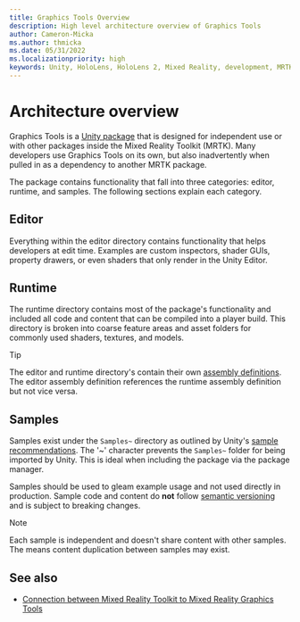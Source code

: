 ```yaml
---
title: Graphics Tools Overview
description: High level architecture overview of Graphics Tools
author: Cameron-Micka
ms.author: thmicka
ms.date: 05/31/2022
ms.localizationpriority: high
keywords: Unity, HoloLens, HoloLens 2, Mixed Reality, development, MRTK, Graphics Tools, MRGT, MR Graphics Tools
---
```


# Architecture overview

Graphics Tools is a [Unity package](https://docs.unity3d.com/Manual/PackagesList.html) that is designed for independent use or with other packages inside the Mixed Reality Toolkit (MRTK). Many developers use Graphics Tools on its own, but also inadvertently when pulled in as a dependency to another MRTK package.

The package contains functionality that fall into three categories: editor, runtime, and samples. The following sections explain each category.

## Editor

Everything within the editor directory contains functionality that helps developers at edit time. Examples are custom inspectors, shader GUIs, property drawers, or even shaders that only render in the Unity Editor.

## Runtime

The runtime directory contains most of the package's functionality and included all code and content that can be compiled into a player build. This directory is broken into coarse feature areas and asset folders for commonly used shaders, textures, and models.  

> [!TIP]
> The editor and runtime directory's contain their own [assembly definitions](https://docs.unity3d.com/Manual/ScriptCompilationAssemblyDefinitionFiles.html). The editor assembly definition references the runtime assembly definition but not vice versa.

## Samples

Samples exist under the `Samples~` directory as outlined by Unity's [sample recommendations](https://docs.unity3d.com/Manual/cus-samples.html). The '~' character prevents the `Samples~` folder for being imported by Unity. This is ideal when including the package via the package manager.

Samples should be used to gleam example usage and not used directly in production. Sample code and content do **not** follow [semantic versioning](https://semver.org/) and is subject to breaking changes.

> [!NOTE]
> Each sample is independent and doesn't share content with other samples. The means content duplication between samples may exist.

## See also

* [Connection between Mixed Reality Toolkit to Mixed Reality Graphics Tools](mrgt-mrtk.md)
